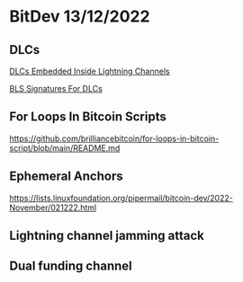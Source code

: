 # BitDev 13/12/2022

## DLCs

[DLCs Embedded Inside Lightning Channels](https://medium.com/crypto-garage/dlc-on-lightning-cb5d191f6e64)

[BLS Signatures For DLCs](https://medium.com/crypto-garage/using-bitcoin-compatible-bls-signatures-for-dlcs-2f7ea9c2c9c4)


## For Loops In Bitcoin Scripts

https://github.com/brilliancebitcoin/for-loops-in-bitcoin-script/blob/main/README.md


## Ephemeral Anchors

https://lists.linuxfoundation.org/pipermail/bitcoin-dev/2022-November/021222.html

## Lightning channel jamming attack

## Dual funding channel

